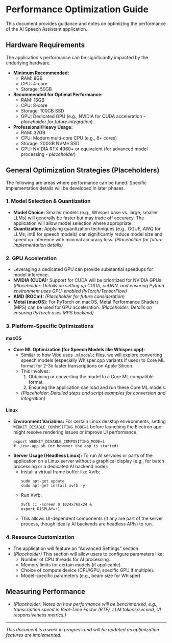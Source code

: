 # Performance Optimization Guide

This document provides guidance and notes on optimizing the performance of the AI Speech Assistant application.

## Hardware Requirements

The application's performance can be significantly impacted by the underlying hardware.

*   **Minimum Recommended:**
    *   RAM: 8GB
    *   CPU: 4-core
    *   Storage: 50GB
*   **Recommended for Optimal Performance:**
    *   RAM: 16GB
    *   CPU: 8-core
    *   Storage: 100GB SSD
    *   GPU: Dedicated GPU (e.g., NVIDIA for CUDA acceleration - *placeholder for future integration*)
*   **Professional/Heavy Usage:**
    *   RAM: 32GB
    *   CPU: Modern multi-core CPU (e.g., 8+ cores)
    *   Storage: 200GB NVMe SSD
    *   GPU: NVIDIA RTX 4060+ or equivalent (for advanced model processing - *placeholder*)

## General Optimization Strategies (Placeholders)

The following are areas where performance can be tuned. Specific implementation details will be developed in later phases.

### 1. Model Selection & Quantization
*   **Model Choice:** Smaller models (e.g., Whisper base vs. large, smaller LLMs) will generally be faster but may trade off accuracy. The application will allow model selection where appropriate.
*   **Quantization:** Applying quantization techniques (e.g., GGUF, AWQ for LLMs; int8 for speech models) can significantly reduce model size and speed up inference with minimal accuracy loss. *(Placeholder for future implementation details)*

### 2. GPU Acceleration
*   Leveraging a dedicated GPU can provide substantial speedups for model inference.
*   **NVIDIA (CUDA):** Support for CUDA will be prioritized for NVIDIA GPUs. *(Placeholder: Details on setting up CUDA, cuDNN, and ensuring Python environment uses GPU-enabled PyTorch/TensorFlow)*
*   **AMD (ROCm):** *(Placeholder for future consideration)*
*   **Metal (macOS):** For PyTorch on macOS, Metal Performance Shaders (MPS) can be used for GPU acceleration. *(Placeholder: Details on ensuring PyTorch uses MPS backend)*

### 3. Platform-Specific Optimizations

#### macOS
*   **Core ML Optimization (for Speech Models like Whisper.cpp):**
    *   Similar to how Vibe uses `.mlmodelc` files, we will explore converting speech models (especially Whisper.cpp variants if used) to Core ML format for 2-3x faster transcriptions on Apple Silicon.
    *   This involves:
        1.  Obtaining or converting the model to a Core ML compatible format.
        2.  Ensuring the application can load and run these Core ML models.
    *   *(Placeholder: Detailed steps and script examples for conversion and integration)*

#### Linux
*   **Environment Variables:** For certain Linux desktop environments, setting `WEBKIT_DISABLE_COMPOSITING_MODE=1` before launching the Electron app might resolve rendering issues or improve UI performance.
    ```console
    export WEBKIT_DISABLE_COMPOSITING_MODE=1
    # ./run-app.sh (or however the app is started)
    ```
*   **Server Usage (Headless Linux):** To run AI services or parts of the application on a Linux server without a graphical display (e.g., for batch processing or a dedicated AI backend node):
    *   Install a virtual frame buffer like Xvfb:
        ```console
        sudo apt-get update
        sudo apt-get install xvfb -y
        ```
    *   Run Xvfb:
        ```console
        Xvfb :1 -screen 0 1024x768x24 &
        export DISPLAY=:1
        ```
    *   This allows UI-dependent components (if any are part of the server process, though ideally AI backends are headless APIs) to run.

### 4. Resource Customization
*   The application will feature an "Advanced Settings" section.
*   *(Placeholder)* This section will allow users to configure parameters like:
    *   Number of CPU threads for AI processing.
    *   Memory limits for certain models (if applicable).
    *   Choice of compute device (CPU/GPU, specific GPU if multiple).
    *   Model-specific parameters (e.g., beam size for Whisper).

## Measuring Performance
*   *(Placeholder: Notes on how performance will be benchmarked, e.g., transcription speed in Real-Time Factor (RTF), LLM tokens/second, UI responsiveness metrics.)*

---
*This document is a work in progress and will be updated as optimization features are implemented.*
